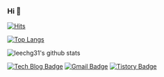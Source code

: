 ### Hi 👋

[![Hits](https://hits.seeyoufarm.com/api/count/incr/badge.svg?url=https%3A%2F%2Fgithub.com%2Fleechg31&count_bg=%2379C83D&title_bg=%23555555&icon=&icon_color=%238C2323&title=hits&edge_flat=false)](https://hits.seeyoufarm.com)

[![Top Langs](https://github-readme-stats.vercel.app/api/top-langs/?username=leechg31&layout=compact)](https://github.com/leechg31/github-readme-stats)

  
![leechg31's github stats](https://github-readme-stats.vercel.app/api?username=leechg31&show_icons=true)

  [![Tech Blog Badge](http://img.shields.io/badge/-Tech%20blog-black?style=flat-square&logo=github&link=https://leechg31.github.io/)](https://leechg31.github.io/)
  [![Gmail Badge](https://img.shields.io/badge/Gmail-d14836?style=flat-square&logo=Gmail&logoColor=white&link=mailto:leechg31@gmail.com)](mailto:leechg31@gmail.com)
  [![Tistory Badge](https://img.shields.io/badge/Tistory-blue?style=flat-square&logo=Linkedin&logoColor=white&link=https://dduntorry.tistory.com/)](https://dduntorry.tistory.com/)
  

<!--
**leechg31/leechg31** is a ✨ _special_ ✨ repository because its `README.md` (this file) appears on your GitHub profile.

Here are some ideas to get you started:

- 🔭 I’m currently working on ...
- 🌱 I’m currently learning ...
- 👯 I’m looking to collaborate on ...
- 🤔 I’m looking for help with ...
- 💬 Ask me about ...
- 📫 How to reach me: ...
- 😄 Pronouns: ...
- ⚡ Fun fact: ...
-->
